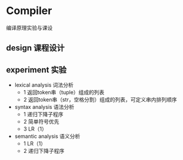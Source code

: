 # Compiler
编译原理实验与课设

design 课程设计
---


experiment 实验
---
- lexical analysis 词法分析
    - 1 返回token串（tuple）组成的列表
    - 2 返回token串（str，空格分割）组成的列表，可定义串内排列顺序
- syntax analysis 语法分析
    - 1 递归下降子程序
    - 2 简单符号优先
    - 3 LR（1）
- semantic analysis 语义分析
    - 1 LR（1）
    - 2 递归下降子程序